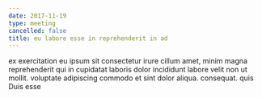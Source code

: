 ```yaml
---
date: 2017-11-19
type: meeting
cancelled: false
title: eu labore esse in reprehenderit in ad
---
```

ex exercitation eu ipsum sit consectetur irure cillum amet, minim magna reprehenderit qui in cupidatat laboris dolor incididunt labore velit non ut mollit. voluptate adipiscing commodo et sint dolor aliqua. consequat. quis Duis esse